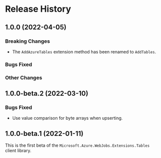 # Release History

## 1.0.0 (2022-04-05)

### Breaking Changes

- The `AddAzureTables` extension method has been renamed to `AddTables`.

### Bugs Fixed

### Other Changes

## 1.0.0-beta.2 (2022-03-10)

### Bugs Fixed

- Use value comparison for byte arrays when upserting.

## 1.0.0-beta.1 (2022-01-11)

This is the first beta of the `Microsoft.Azure.WebJobs.Extensions.Tables` client library.
